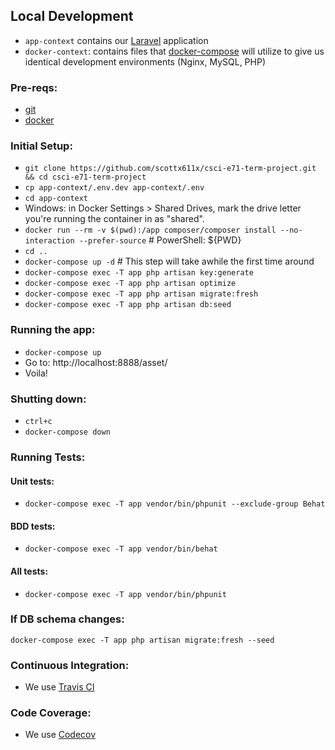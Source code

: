  ## Local Development

- `app-context` contains our [Laravel](https://laravel.com/)  application
- `docker-context`: contains files that [docker-compose](https://docs.docker.com/compose/) will utilize to give us identical development environments (Nginx, MySQL, PHP)

### Pre-reqs: 
- [git](https://git-scm.com/book/en/v2/Getting-Started-Installing-Git)
- [docker](https://docs.docker.com/engine/installation/)

### Initial Setup:
- `git clone https://github.com/scottx611x/csci-e71-term-project.git && cd csci-e71-term-project`
- `cp app-context/.env.dev app-context/.env`
- `cd app-context`
- Windows: in Docker Settings > Shared Drives, mark the drive letter you're running the container in as "shared".
- `docker run --rm -v $(pwd):/app composer/composer install --no-interaction --prefer-source` # PowerShell: ${PWD}
- `cd ..`
- `docker-compose up -d` # This step will take awhile the first time around
- `docker-compose exec -T app php artisan key:generate`
- `docker-compose exec -T app php artisan optimize`
- `docker-compose exec -T app php artisan migrate:fresh`
- `docker-compose exec -T app php artisan db:seed`

### Running the app:
- `docker-compose up`
- Go to: http://localhost:8888/asset/
- Voila!

### Shutting down:
 - `ctrl+c`
 - `docker-compose down`

### Running Tests:

#### **Unit tests:**
- `docker-compose exec -T app vendor/bin/phpunit --exclude-group Behat`

#### **BDD tests:**
- `docker-compose exec -T app vendor/bin/behat`

#### **All tests:**
- `docker-compose exec -T app vendor/bin/phpunit`

### If DB schema changes:
```
docker-compose exec -T app php artisan migrate:fresh --seed
```
### Continuous Integration:
- We use [Travis CI](https://travis-ci.org/scottx611x/csci-e71-term-project)

### Code Coverage:
- We use [Codecov](https://codecov.io/gh/scottx611x/csci-e71-term-project) 
